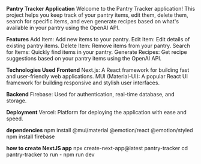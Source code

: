 
**Pantry Tracker Application**
Welcome to the Pantry Tracker application! This project helps you keep track of your pantry items, edit them, delete them, search for specific items, and even generate recipes based on what's available in your pantry using the OpenAI API.

**Features**
Add Item: Add new items to your pantry.
Edit Item: Edit details of existing pantry items.
Delete Item: Remove items from your pantry.
Search for Items: Quickly find items in your pantry.
Generate Recipes: Get recipe suggestions based on your pantry items using the OpenAI API.

**Technologies Used**
**Frontend**
Next.js: A React framework for building fast and user-friendly web applications.
MUI (Material-UI): A popular React UI framework for building responsive and stylish user interfaces.

**Backend**
Firebase: Used for authentication, real-time database, and storage.

**Deployment**
Vercel: Platform for deploying the application with ease and speed.

**dependencies**
npm install @mui/material @emotion/react @emotion/styled
npm install firebase

**how to create NextJS app**
npx create-next-app@latest pantry-tracker
cd pantry-tracker
to run - npm run dev
